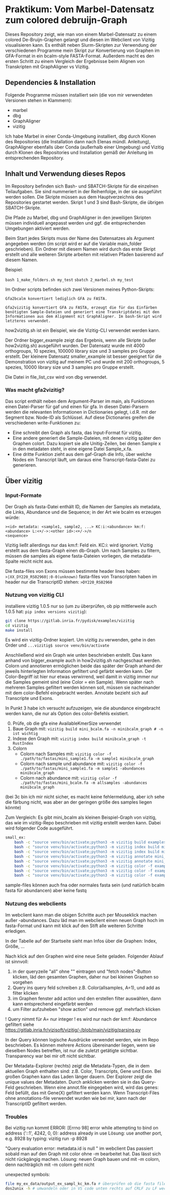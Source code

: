 # Praktikum: Vom Marbel-Datensatz zum colored debruijn-Graph

Dieses Repository zeigt, wie man von einem Marbel-Datensatz zu einem colored De-Bruijn-Graphen gelangt und diesen im Webclient von Vizitig visualisieren kann. Es enthält neben Slurm-Skripten zur Verwendung der verschiedenen Programme mein Skript zur Konvertierung von Graphen im GFA-Format in ein bcalm-style FASTA-Format. Außerdem macht es den ersten Schritt zu einem Vergleich der Ergebnisse beim Alignen von Transkripten mit GraphAligner vs Vizitig.

## Dependencies & Installation

Folgende Programme müssen installiert sein (die von mir verwendeten Versionen stehen in Klammern):

- marbel
- dbg
- GraphAligner
- vizitig

Ich habe Marbel in einer Conda-Umgebung installiert, dbg durch Klonen des Repositories (die Installation dann nach Elenas mündl. Anleitung), GraphAligner ebenfalls über Conda (außerhalb einer Umgebung) und Vizitig durch Klonen des Repositories und Installation gemäß der Anleitung im entsprechenden Repository.

## Inhalt und Verwendung dieses Repos

Im Repository befinden sich Bash- und SBATCH-Skripte für die einzelnen Teilaufgaben. Sie sind nummeriert in der Reihenfolge, in der sie ausgeführt werden sollen. Die Skripte müssen aus dem Hauptverzeichnis des Repositories gestartet werden. Skript 1 und 3 sind Bash-Skripte, die übrigen SBATCH-Skripte.

Die Pfade zu Marbel, dbg und GraphAligner in den jeweiligen Skripten müssen individuell angepasst werden und ggf. die entsprechenden Umgebungen aktiviert werden.

Beim Start jedes Skripts muss der Name des Datensatzes als Argument angegeben werden (im script wird er auf die Variable main_folder geschrieben). Ein Ordner mit diesem Namen wird durch das erste Skript erstellt und alle weiteren Skripte arbeiten mit relativen Pfaden basierend auf diesem Namen.

Beispiel:

`bash 1_make_folders.sh my_test`
`sbatch 2_marbel.sh my_test`

Im Ordner scripts befinden sich zwei Versionen meines Python-Skripts:

    Gfa2bcalm konvertiert lediglich GFA zu FASTA.

    Gfa2vizitig konvertiert GFA zu FASTA, erzeugt die für das Einfärben benötigten Sample-Dateien und generiert eine Transkriptdatei mit den Informationen aus dem Alignment mit GraphAligner. Im bash-Skript wird letzteres verwendet.

how2vizitig.sh ist ein Beispiel, wie die Vizitig-CLI verwendet werden kann.

Der Ordner bigger_example zeigt das Ergebnis, wenn alle Skripte (außer how2vizitig.sh) ausgeführt wurden. Der Datensatz wurde mit 4000 orthogroups, 10 spezies, 100000 library size und 3 samples pro Gruppe erstellt. Der kleinere Datensatz smaller_example ist besser geeignet für die Demonstration von vizitig auf meinem PC und wurde mit 200 orthogroups, 5 spezies, 10000 library size und 3 samples pro Gruppe erstellt.

Die Datei in file_list_csv wird von dbg verwendet. 

### Was macht gfa2vizitig?

Das script enthält neben dem Argument-Parser im main, als Funktionen einen Datei-Parser für gaf und einen für gfa. In diesen Datei-Parsern werden die relevanten Informationen in Dictionaries gelegt, i.d.R. mit der Segment bzw. Node-ID als Schlüssel. Auf diese Dictionaries greifen die verschiedenen write-Funktionen zu: 
- Eine schreibt den Graph als fasta, das Input-Format für vizitig.
- Eine andere generiert die Sample-Dateien, mit denen vizitig später den Graphen colort. Dazu kopiert sie alle Unitig-Zeilen, bei denen Sample x in den metadaten steht, in eine eigene Datei Sample_x.fa. 
- Eine dritte Funktion zieht aus dem gaf-Graph die Info, über welche Nodes ein Transcript läuft, um daraus eine Transcript-fasta-Datei zu generieren. 

## Über vizitig

### Input-Formate

Der Graph als fasta-Datei enthält ID, die Namen der Samples als metadata, die Links, Abundance und die Sequence;
in der Art wie bcalm es erzeugen würde: 
```
><id> metadata: <sample1, sample2, ...> KC:i:<abundance> km:f:<abundance> L:<+/->:<other id>:<+/->/n
<sequence>
```
Vizitig ließt allerdings nur das km:f: Feld ein. KC:i: wird ignoriert.
Vizitig erstellt aus dem fasta-Graph einen db-Graph. 
Um nach Samples zu filtern, müssen die samples als eigene fasta-Dateien vorliegen, die metadata-Spalte reicht nicht aus.

Die fasta-files von Exons müssen bestimmte header lines haben: `>|XX_DY220_RS02960|:0-0(unknown)`
fasta-files von Transcripten haben im header nur die TranscriptID stehen: `>DY220_RS02960`


### Nutzung von vizitig CLI

installiere vizitig 1.0.5 nur so (um zu überprüfen, ob pip mittlerweile auch 1.0.5 hat: `pip index versions vizitig`):
```bash
git clone https://gitlab.inria.fr/pydisk/examples/vizitig
cd vizitig
make install
```
Es wird ein vizitig-Ordner kopiert. Um vizitig zu verwenden, gehe in den Order und 
```...vizitig$ source venv/bin/activate```

Anschließend wird ein Graph wie unten beschrieben erstellt. Das kann anhand von bigger_example auch in how2vizitig.sh nachgeschaut werden. 
Colorn und annotieren ermöglichen beide das später der Graph anhand der jeweils hinterlegten Information gefiltert und gefärbt werden kann. Der Color-Begriff ist hier nur etwas verwirrend, weil damit in vizitig immer nur die Samples gemeint sind (eine Color = ein Sample). Wenn später nach mehreren Samples gefiltert werden können soll, müssen sie nacheinander mit dem color-Befehl eingebracht werden. Annotate bezieht sich auf Transcripte und Exons.

In Punkt 3 habe ich versucht aufzuzeigen, wie die abundance eingebracht werden kann, die nur als Option des color-Befehls existiert. 

0) Prüfe, ob die gfa eine AvailableKmerSize verwendet
1) Baue Graph mit: ```vizitig build mini_bcalm.fa -n minibcalm_graph # -n ist wichtig```
2) Indexe den Graph mit: ```vizitig index build minibcalm_graph -t RustIndex```
3) Colorn
    * Colorn nach Samples mit: ```vizitig color -f ./path/to/fastas/mini_sample1.fa -m sample1 minibcalm_graph```
    * Colorn nach sample und abundance mit: ```vizitig color -f ./path/to/fastas/mini_sample1.fa -m sample1 -abundances minibcalm_graph```
    * Colorn nach abundance mit: ```vizitig color -f ./path/to/fastas/mini_bcalm.fa -m allsamples -abundances minibcalm_graph```

(bei 3c bin ich mir nicht sicher, es macht keine fehlermeldung, aber ich sehe die färbung nicht, was aber an der geringen größe des samples liegen könnte)

Zum Vergleich: Es gibt mini_bcalm als kleinen Beispiel-Graph von vizitig, das wie im vizitig-Repo beschrieben mit vizitig erstellt werden kann. Dabei wird folgender Code ausgeführt.
```bash
small_ex:
	bash -c "source venv/bin/activate;python3 -m vizitig build examples/mini_bcalm.fa -n mini_bcalm"
	bash -c "source venv/bin/activate;python3 -m vizitig index build mini_bcalm"
	bash -c "source venv/bin/activate;python3 -m vizitig index build mini_bcalm --small-k 2"
	bash -c "source venv/bin/activate;python3 -m vizitig annotate mini_bcalm -e examples/mini_exons.fa"
	bash -c "source venv/bin/activate;python3 -m vizitig annotate mini_bcalm --transcripts examples/mini_ref.fa -m examples/mini_annot.gtf"
	bash -c "source venv/bin/activate;python3 -m vizitig color -f examples/mini_sample1.fa -d sample -m sample1 mini_bcalm"
	bash -c "source venv/bin/activate;python3 -m vizitig color -f examples/mini_sample2.fa.gz -d sample -m sample2 mini_bcalm"
	bash -c "source venv/bin/activate;python3 -m vizitig color -f examples/abundances.fa -d sample -m sample3 -abundances mini_bcalm"
```

sample-files können auch fna oder normales fasta sein (und natürlich bcalm fasta für abundancen) aber keine fastq

### Nutzung des webclients

Im webclient kann man die obigen Schritte auch per Mouseklick machen außer -abundances. Dazu läd man im webclient einen neuen Graph hoch im fasta-Format und kann mit klick auf den Stift alle weiteren Schritte erledigen.

In der Tabelle auf der Startseite sieht man Infos über die Graphen: Index, Größe, ...

Nach klick auf den Graphen wird eine neue Seite geladen. Folgender Ablauf ist sinnvoll:
1. in der queryzeile "all" ohne "" eintragen und "fetch nodes"-Button klicken, läd den gesamten Graphen, daher nur bei kleinen Graphen so vorgehen
2. Query ins query feld schreiben z.B. Color(allsamples, A=1), und add as filter klicken 
3. im Graphen fenster add action und den erstellen filter auswählen, dann kann entsprechend eingefärbt werden
4. um Filter aufzuheben "show action" und remove ggf. mehrfach klicken

! Query nimmt für A= nur integer
! es wird nur nach der km:f: Abundance gefiltert siehe https://gitlab.inria.fr/vizisoft/vizitig/-/blob/main/vizitig/parsing.py

In der Query können logische Ausdrücke verwendet werden, wie im Repo beschrieben. Es können mehrere Actions übereinander liegen, wenn sie dieselben Nodes betreffen, ist nur die zuletzt getätigte sichtbar. Transparency war bei mir oft nicht sichtbar.

Der Metadata-Explorer (rechts) zeigt die Metadata-Typen, die in dem aktuellen Graph enthalten sind: z.B. Color, Transcripts, Gene und Exon. Bei großen Graphen kann das Laden länger dauern. Der Explorer zeigt die unique values der Metadaten. Durch anklicken werden sie in das Query-Feld geschrieben. Wenn eine annot.file eingegeben wird, wird das genes: Feld befüllt, das mit Gene(X) gefiltert werden kann. Wenn Transcript-Files ohne annotations-file verwendet wurden wie bei mir, kann nach der TranscriptID gefiltert werden. 


### Troubles

Bei vizitig run kommt ERROR:    [Errno 98] error while attempting to bind on address ('::1', 4242, 0, 0): address already in use
Lösung: use another port, e.g. 8928 by typing: vizitig run -p 8928


"Query evaluation error: metadata.id is null " im webclient
Das passiert sobald man auf den Graph mit color ohne -m bearbeitet hat. Das lässt sich nicht rückgängig machen.
Lösung: neuen Graph bauen und mit -m colorn, denn nachträglich mit -m colorn geht nicht


unexpected symbols: 
```bash
file my_ex_data/output_ex_sampl_kc_km.fa # überprüfen ob die fasta files Windows-Endung (ACII text, with CRLF line terminators) haben
dos2unix -h # umwandeln oder in VS code unten rechts auf CRLF zu LF wechseln und speichern
```
